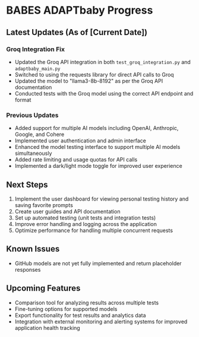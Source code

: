 # BABES ADAPTbaby Progress

## Latest Updates (As of [Current Date])

### Groq Integration Fix
- Updated the Groq API integration in both `test_groq_integration.py` and `adaptbaby_main.py`
- Switched to using the requests library for direct API calls to Groq
- Updated the model to "llama3-8b-8192" as per the Groq API documentation
- Conducted tests with the Groq model using the correct API endpoint and format

### Previous Updates
- Added support for multiple AI models including OpenAI, Anthropic, Google, and Cohere
- Implemented user authentication and admin interface
- Enhanced the model testing interface to support multiple AI models simultaneously
- Added rate limiting and usage quotas for API calls
- Implemented a dark/light mode toggle for improved user experience

## Next Steps
1. Implement the user dashboard for viewing personal testing history and saving favorite prompts
2. Create user guides and API documentation
3. Set up automated testing (unit tests and integration tests)
4. Improve error handling and logging across the application
5. Optimize performance for handling multiple concurrent requests

## Known Issues
- GitHub models are not yet fully implemented and return placeholder responses

## Upcoming Features
- Comparison tool for analyzing results across multiple tests
- Fine-tuning options for supported models
- Export functionality for test results and analytics data
- Integration with external monitoring and alerting systems for improved application health tracking
